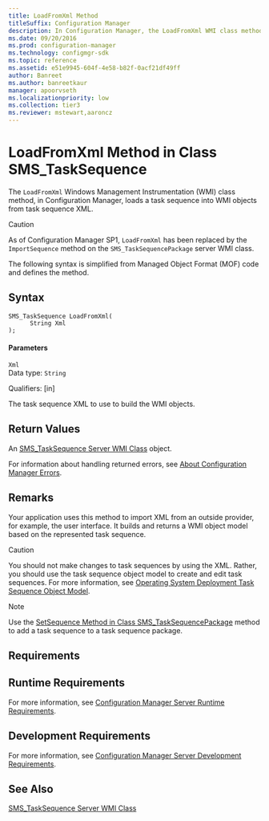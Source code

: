 ```yaml
---
title: LoadFromXml Method
titleSuffix: Configuration Manager
description: In Configuration Manager, the LoadFromXml WMI class method loads a task sequence into WMI objects from task sequence XML.
ms.date: 09/20/2016
ms.prod: configuration-manager
ms.technology: configmgr-sdk
ms.topic: reference
ms.assetid: e51e9945-604f-4e58-b82f-0acf21df49ff
author: Banreet
ms.author: banreetkaur
manager: apoorvseth
ms.localizationpriority: low
ms.collection: tier3
ms.reviewer: mstewart,aaroncz 
---
```

# LoadFromXml Method in Class SMS_TaskSequence
The `LoadFromXml` Windows Management Instrumentation (WMI) class method, in Configuration Manager, loads a task sequence into WMI objects from task sequence XML.  

> [!CAUTION]
>  As of Configuration Manager SP1, `LoadFromXml` has been replaced by the `ImportSequence` method on the `SMS_TaskSequencePackage` server WMI class.  

 The following syntax is simplified from Managed Object Format (MOF) code and defines the method.  

## Syntax  

```  
SMS_TaskSequence LoadFromXml(  
      String Xml  
);  
```  

#### Parameters  
 `Xml`  
 Data type: `String`  

 Qualifiers: [in]  

 The task sequence XML to use to build the WMI objects.  

## Return Values  
 An [SMS_TaskSequence Server WMI Class](../../../develop/reference/osd/sms_tasksequence-server-wmi-class.md) object.  

 For information about handling returned errors, see [About Configuration Manager Errors](../../../develop/core/understand/about-configuration-manager-errors.md).  

## Remarks  
 Your application uses this method to import XML from an outside provider, for example, the user interface. It builds and returns a WMI object model based on the represented task sequence.  

> [!CAUTION]
>  You should not make changes to task sequences by using the XML. Rather, you should use the task sequence object model to create and edit task sequences. For more information, see [Operating System Deployment Task Sequence Object Model](../../../develop/osd/operating-system-deployment-task-sequence-object-model.md).  

> [!NOTE]
>  Use the [SetSequence Method in Class SMS_TaskSequencePackage](../../../develop/reference/osd/setsequence-method-in-class-sms_tasksequencepackage.md) method to add a task sequence to a task sequence package.  

## Requirements  

## Runtime Requirements  
 For more information, see [Configuration Manager Server Runtime Requirements](../../../develop/core/reqs/server-runtime-requirements.md).  

## Development Requirements  
 For more information, see [Configuration Manager Server Development Requirements](../../../develop/core/reqs/server-development-requirements.md).  

## See Also  
 [SMS_TaskSequence Server WMI Class](../../../develop/reference/osd/sms_tasksequence-server-wmi-class.md)
